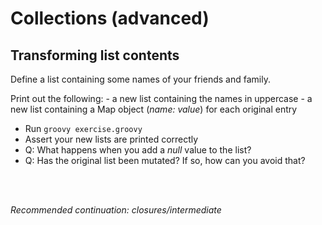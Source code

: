 # Collections (advanced)

## Transforming list contents

Define a list containing some names of your friends and family.

Print out the following:
    - a new list containing the names in uppercase
    - a new list containing a Map object (_name: value_) for each original entry

- Run `groovy exercise.groovy`
- Assert your new lists are printed correctly
- Q: What happens when you add a _null_ value to the list?
- Q: Has the original list been mutated? If so, how can you avoid that?

<br>
<br>

_Recommended continuation: *closures/intermediate*_
